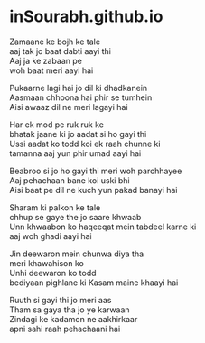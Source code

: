 # inSourabh.github.io
Zamaane ke bojh ke tale\
aaj tak jo baat dabti aayi thi\
Aaj ja ke zabaan pe\
woh baat meri aayi hai

Pukaarne lagi hai jo dil ki dhadkanein\
Aasmaan chhoona hai phir se tumhein\
Aisi awaaz dil ne meri lagayi hai

Har ek mod pe ruk ruk ke\
bhatak jaane ki jo aadat si ho gayi thi\
Ussi aadat ko todd koi ek raah chunne ki\
tamanna aaj yun phir umad aayi hai

Beabroo si jo ho gayi thi meri woh parchhayee\
Aaj pehachaan bane koi uski bhi\
Aisi baat pe dil ne kuch yun pakad banayi hai

Sharam ki palkon ke tale\
chhup se gaye the jo saare khwaab\
Unn khwaabon ko haqeeqat mein tabdeel karne ki\
aaj woh ghadi aayi hai

Jin deewaron mein chunwa diya tha\
meri khawahison ko\
Unhi deewaron ko todd\
bediyaan pighlane ki Kasam maine khaayi hai

Ruuth si gayi thi jo meri aas\
Tham sa gaya tha jo ye karwaan\
Zindagi ke kadamon ne aakhirkaar\
apni sahi raah pehachaani hai
